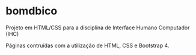 # bomdbico
Projeto em HTML/CSS para a disciplina de Interface Humano Computador (IHC)

Páginas contruídas com a utilização de HTML, CSS e Bootstrap 4.

